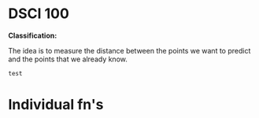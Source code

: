 # DSCI 100

**Classification:**

The idea is to measure the distance between the points we want to predict and the points that we already know.

```
test
```



# Individual fn's
